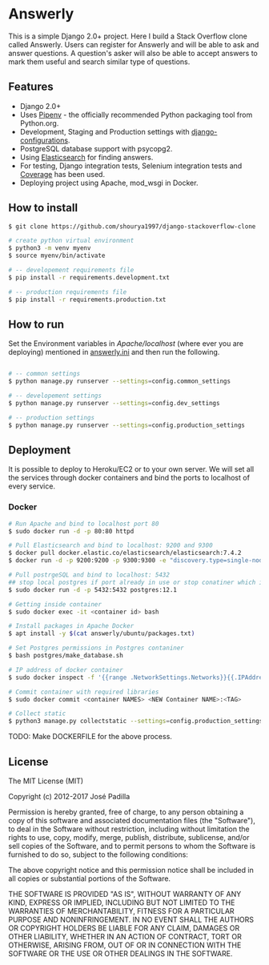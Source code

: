 # Answerly

This is a simple Django 2.0+ project. Here I build a Stack Overflow clone called Answerly. Users can register for Answerly and will be able to ask and answer questions. A question's asker will also be able to accept answers to mark them useful and search similar type of questions.

## Features

- Django 2.0+
- Uses [Pipenv](https://github.com/kennethreitz/pipenv) - the officially recommended Python packaging tool from Python.org.
- Development, Staging and Production settings with [django-configurations](https://django-configurations.readthedocs.org).
- PostgreSQL database support with psycopg2.
- Using [Elasticsearch](https://www.elastic.co/) for finding answers. 
- For testing, Django integration tests, Selenium integration tests and [Coverage](https://coverage.readthedocs.io/en/coverage-5.0/) has been used.
- Deploying project using Apache, mod_wsgi in Docker.

## How to install

```bash
$ git clone https://github.com/shourya1997/django-stackoverflow-clone

# create python virtual environment
$ python3 -m venv myenv
$ source myenv/bin/activate

# -- developement requirements file
$ pip install -r requirements.development.txt

# -- production requirements file
$ pip install -r requirements.production.txt

```

## How to run

Set the Environment variables in *Apache/localhost* (where ever you are deploying) mentioned in [answerly.ini](answerly.ini) and then run the following.

```bash

# -- common settings
$ python manage.py runserver --settings=config.common_settings 

# -- developement settings
$ python manage.py runserver --settings=config.dev_settings

# -- production settings
$ python manage.py runserver --settings=config.production_settings

```

## Deployment

It is possible to deploy to Heroku/EC2 or to your own server. We will set all the services through docker containers and bind the ports to localhost of every service.

### Docker 

```bash
# Run Apache and bind to localhost port 80
$ sudo docker run -d -p 80:80 httpd 

# Pull Elasticsearch and bind to localhost: 9200 and 9300
$ docker pull docker.elastic.co/elasticsearch/elasticsearch:7.4.2
$ docker run -d -p 9200:9200 -p 9300:9300 -e "discovery.type=single-node" docker.elastic.co/elasticsearch/elasticsearch:7.4.2 

# Pull postrgeSQL and bind to localhost: 5432
## stop local postgres if port already in use or stop conatiner which is might be using the port
$ sudo docker run -d -p 5432:5432 postgres:12.1

# Getting inside container
$ sudo docker exec -it <container id> bash

# Install packages in Apache Docker
$ apt install -y $(cat answerly/ubuntu/packages.txt)

# Set Postgres permissions in Postgres contaniner
$ bash postgres/make_database.sh

# IP address of docker container 
$ sudo docker inspect -f '{{range .NetworkSettings.Networks}}{{.IPAddress}}{{end}}' <container ID>

# Commit container with required libraries
$ sudo docker commit <container NAMES> <NEW Container NAME>:<TAG>

# Collect static
$ python3 manage.py collectstatic --settings=config.production_settings --no-input   
```

TODO: Make DOCKERFILE for the above process.

## License

The MIT License (MIT)

Copyright (c) 2012-2017 José Padilla

Permission is hereby granted, free of charge, to any person obtaining a copy of
this software and associated documentation files (the "Software"), to deal in
the Software without restriction, including without limitation the rights to
use, copy, modify, merge, publish, distribute, sublicense, and/or sell copies
of the Software, and to permit persons to whom the Software is furnished to do
so, subject to the following conditions:

The above copyright notice and this permission notice shall be included in all
copies or substantial portions of the Software.

THE SOFTWARE IS PROVIDED "AS IS", WITHOUT WARRANTY OF ANY KIND, EXPRESS OR
IMPLIED, INCLUDING BUT NOT LIMITED TO THE WARRANTIES OF MERCHANTABILITY,
FITNESS FOR A PARTICULAR PURPOSE AND NONINFRINGEMENT. IN NO EVENT SHALL THE
AUTHORS OR COPYRIGHT HOLDERS BE LIABLE FOR ANY CLAIM, DAMAGES OR OTHER
LIABILITY, WHETHER IN AN ACTION OF CONTRACT, TORT OR OTHERWISE, ARISING FROM,
OUT OF OR IN CONNECTION WITH THE SOFTWARE OR THE USE OR OTHER DEALINGS IN THE
SOFTWARE.
